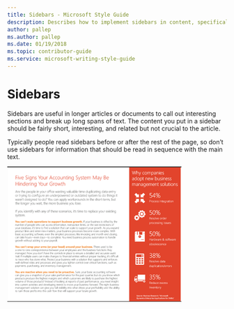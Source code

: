 ```yaml
---
title: Sidebars - Microsoft Style Guide
description: Describes how to implement sidebars in content, specifically with longer articles or documents and provides an example of a sidebar.
author: pallep
ms.author: pallep
ms.date: 01/19/2018
ms.topic: contributor-guide
ms.service: microsoft-writing-style-guide
---
```


# Sidebars

Sidebars are
useful in longer articles or documents to call out interesting
sections and break up long spans of text. The content you put in a
sidebar should be fairly short, interesting, and related but not
crucial to the article. 

Typically
people read sidebars before or after the rest of the page, so don’t use
sidebars for information that should be read in sequence with the
main text.

![Screenshot of an article with a sidebar the provides statistics that accompany the written content.](media/sidebars/1416770987.png)
